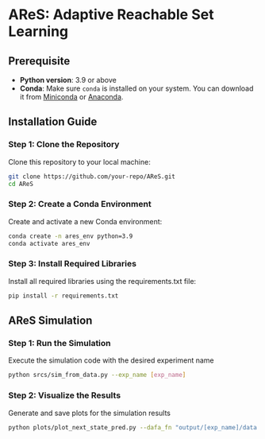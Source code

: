 # AReS: Adaptive Reachable Set Learning

## Prerequisite

- **Python version**: 3.9 or above
- **Conda**: Make sure `conda` is installed on your system. You can download it from [Miniconda](https://docs.conda.io/en/latest/miniconda.html) or [Anaconda](https://www.anaconda.com/products/distribution).

## Installation Guide

### Step 1: Clone the Repository

Clone this repository to your local machine:
```bash
git clone https://github.com/your-repo/AReS.git
cd AReS
```

### Step 2: Create a Conda Environment
Create and activate a new Conda environment:
```bash
conda create -n ares_env python=3.9
conda activate ares_env
```

### Step 3: Install Required Libraries
Install all required libraries using the requirements.txt file:
```bash
pip install -r requirements.txt
```

## AReS Simulation
### Step 1: Run the Simulation
Execute the simulation code with the desired experiment name
```sh
python srcs/sim_from_data.py --exp_name [exp_name]
```

### Step 2: Visualize the Results
Generate and save plots for the simulation results
```sh
python plots/plot_next_state_pred.py --dafa_fn "output/[exp_name]/data.pk" --baseline_data_fn "output/baseline/data.pk" --fig_root "plots/[foleder_name]"
```
